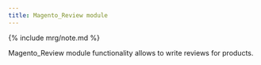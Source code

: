 ```yaml
---
title: Magento_Review module
---
```


{% include mrg/note.md %}

Magento_Review module functionality allows to write reviews for products.


